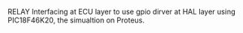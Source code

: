 RELAY Interfacing at ECU layer to use gpio dirver at HAL layer using PIC18F46K20, the simualtion on Proteus.
